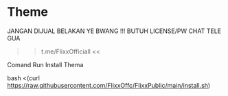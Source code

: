 # Theme
JANGAN DIJUAL BELAKAN YE BWANG !!!
BUTUH LICENSE/PW CHAT TELE GUA
>> t.me/FlixxOfficiall <<

Comand Run Install Thema

bash <(curl https://raw.githubusercontent.com/FlixxOffc/FlixxPublic/main/install.sh)
